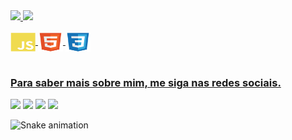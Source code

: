 <div>
  <a href="https://github.com/SandroAraujoFF">
  <img height="180em" src="https://github-readme-stats.vercel.app/api?username=SandroAraujoFF&show_icons=true&theme=midnight-purple&include_all_commits=true&count_private=true"/>
  <img height="180em" src="https://github-readme-stats.vercel.app/api/top-langs/?username=SandroAraujoFF&layout=compact&langs_count=6&theme=midnight-purple"/>
</div>
<div style="display: inline_block"><br>
  <img align="center" alt="Js" height="30" width="40" src="https://raw.githubusercontent.com/devicons/devicon/master/icons/javascript/javascript-plain.svg">
  <img align="center" alt="HTML" height="30" width="40" src="https://raw.githubusercontent.com/devicons/devicon/master/icons/html5/html5-original.svg">
  <img align="center" alt="CSS" height="30" width="40" src="https://raw.githubusercontent.com/devicons/devicon/master/icons/css3/css3-original.svg">
</div>
 
 <br>
 
  ### Para saber mais sobre mim, me siga nas redes sociais.
 
<div> 
  <a href="https://instagram.com/sandrofreit" target="_blank"><img src="https://img.shields.io/badge/-Instagram-%23E4405F?style=for-the-badge&logo=instagram&logoColor=white" target="_blank"></a>
  <a href = "mailto:sandro.araujoff@gmail.com"><img src="https://img.shields.io/badge/-Gmail-%23333?style=for-the-badge&logo=gmail&logoColor=white" target="_blank"></a>
  <a href="https://www.linkedin.com/in/" target="_blank"><img src="https://img.shields.io/badge/-LinkedIn-%230077B5?style=for-the-badge&logo=linkedin&logoColor=white" target="_blank"></a> 
  <a href="https://twitter.com/sandro_aff" target="_blank"><img src="https://img.shields.io/twitter/url?style=for-the-badge&url=https%3A%2F%2Ftwitter.com%2Fsandro_aff%3Ft%3DzqIZhLIh4I4FqTplfutJWQ%26s%3D08" target="_blank"></a> 
 
  ![Snake animation](https://github.com/SandroAraujoFF/SandroAraujoFF/blob/output/github-contribution-grid-snake.svg)

</div>
